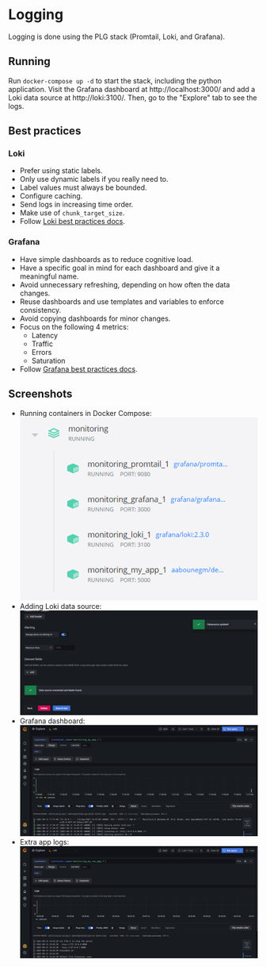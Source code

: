 # Logging

Logging is done using the PLG stack (Promtail, Loki, and Grafana).

## Running

Run `docker-compose up -d` to start the stack, including the python application.
Visit the Grafana dashboard at http://localhost:3000/ and add a Loki data source at http://loki:3100/.
Then, go to the "Explore" tab to see the logs.

## Best practices

### Loki

- Prefer using static labels.
- Only use dynamic labels if you really need to.
- Label values must always be bounded.
- Configure caching.
- Send logs in increasing time order.
- Make use of `chunk_target_size`.
- Follow [Loki best practices docs](https://grafana.com/docs/loki/latest/best-practices/).

### Grafana

- Have simple dashboards as to reduce cognitive load.
- Have a specific goal in mind for each dashboard and give it a meaningful name.
- Avoid unnecessary refreshing, depending on how often the data changes.
- Reuse dashboards and use templates and variables to enforce consistency.
- Avoid copying dashboards for minor changes.
- Focus on the following 4 metrics:
  - Latency
  - Traffic
  - Errors
  - Saturation
- Follow [Grafana best practices docs](https://grafana.com/docs/grafana/latest/best-practices/).

## Screenshots

- Running containers in Docker Compose:
  ![](./images/Docker%20Desktop.png)
- Adding Loki data source:
  ![](./images/Loki%20Added%20and%20Tested.png)
- Grafana dashboard:
  ![](./images/Grafana%20logs.png)
- Extra app logs:
  ![](./images/Vue%20app%20logs.png)
